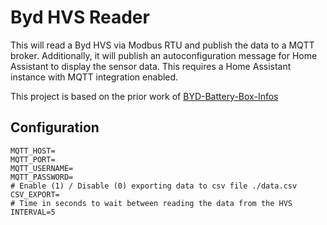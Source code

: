 # Byd HVS Reader

This will read a Byd HVS via Modbus RTU and publish the data to a MQTT broker. Additionally, it will publish an
autoconfiguration message for Home Assistant to display the sensor data. This requires a Home Assistant instance with
MQTT integration enabled.

This project is based on the prior work of [BYD-Battery-Box-Infos](https://github.com/sarnau/BYD-Battery-Box-Infos)

## Configuration

```dotenv
MQTT_HOST=
MQTT_PORT=
MQTT_USERNAME=
MQTT_PASSWORD=
# Enable (1) / Disable (0) exporting data to csv file ./data.csv
CSV_EXPORT=
# Time in seconds to wait between reading the data from the HVS
INTERVAL=5
```